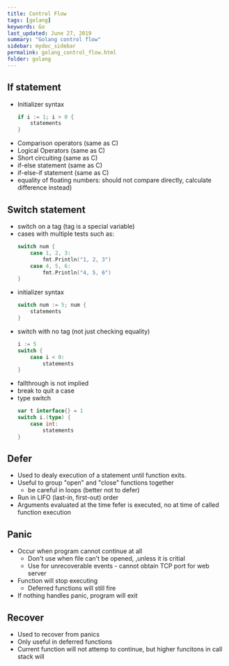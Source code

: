 ```yaml
---
title: Control Flow
tags: [golang]
keywords: Go
last_updated: June 27, 2019
summary: "Golang control flow"
sidebar: mydoc_sidebar
permalink: golang_control_flow.html
folder: golang
---
```

## If statement
* Initializer syntax
    ```go
    if i := 1; i > 0 {
        statements
    }
    ```
* Comparison operators (same as C)
* Logical Operators (same as C)
* Short circuiting (same as C)
* if-else statement (same as C)
* if-else-if statement (same as C)
* equality of floating numbers: should not compare directly, calculate difference instead)


## Switch statement
* switch on a tag (tag is a special variable)
* cases with multiple tests such as: 
    ```go
    switch num {
        case 1, 2, 3:
            fmt.Println("1, 2, 3")
        case 4, 5, 6:
            fmt.Println("4, 5, 6")
    }
    ```
* initializer syntax
    ```go
    switch num := 5; num {
        statements
    }
    ```
* switch with no tag (not just checking equality)
    ```go
    i := 5
    switch {
        case i < 0:
            statements
    }
    ```
* fallthrough is not implied
* break to quit a case
* type switch
    ```go
    var t interface{} = 1
    switch i.(type) {
        case int:
            statements
    }
    ```
    
## Defer
* Used to dealy execution of a statement until function exits.
* Useful to group "open" and "close" functions together
    * be careful in loops (better not to defer)
* Run in LIFO (last-in, first-out) order
* Arguments evaluated at the time fefer is executed, no at time of called function execution

## Panic
* Occur when program cannot continue at all
    * Don't use when file can't be opened, ,unless it is critial
    * Use for unrecoverable events - cannot obtain TCP port for web server
* Function will stop executing
    * Deferred functions will still fire
* If nothing handles panic, program will exit

## Recover
* Used to recover from panics
* Only useful in deferred functions
* Current function will not attemp to continue, but higher funcitons in call stack will


